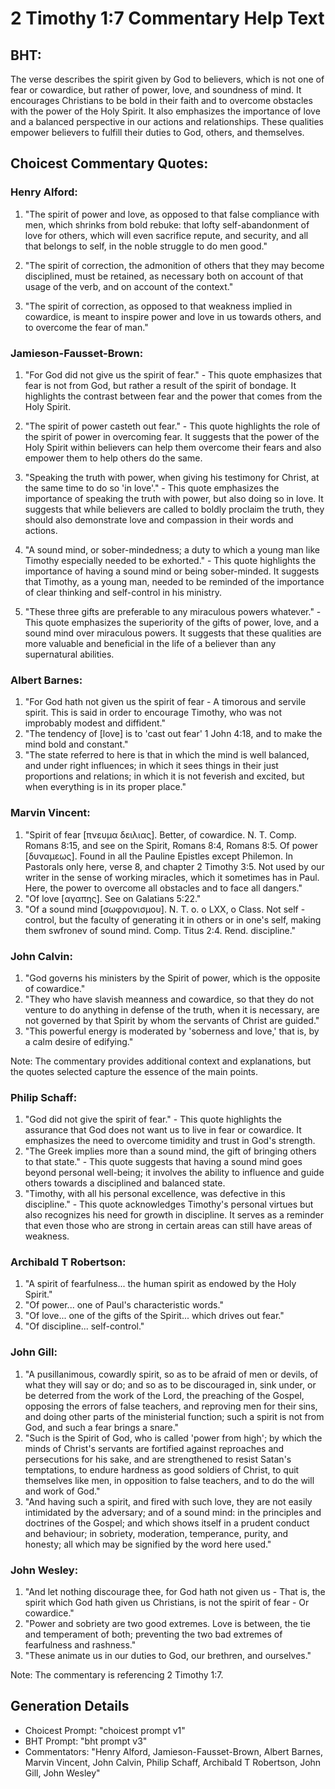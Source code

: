 # 2 Timothy 1:7 Commentary Help Text

## BHT:
The verse describes the spirit given by God to believers, which is not one of fear or cowardice, but rather of power, love, and soundness of mind. It encourages Christians to be bold in their faith and to overcome obstacles with the power of the Holy Spirit. It also emphasizes the importance of love and a balanced perspective in our actions and relationships. These qualities empower believers to fulfill their duties to God, others, and themselves.

## Choicest Commentary Quotes:
### Henry Alford:
1. "The spirit of power and love, as opposed to that false compliance with men, which shrinks from bold rebuke: that lofty self-abandonment of love for others, which will even sacrifice repute, and security, and all that belongs to self, in the noble struggle to do men good."

2. "The spirit of correction, the admonition of others that they may become disciplined, must be retained, as necessary both on account of that usage of the verb, and on account of the context."

3. "The spirit of correction, as opposed to that weakness implied in cowardice, is meant to inspire power and love in us towards others, and to overcome the fear of man."

### Jamieson-Fausset-Brown:
1. "For God did not give us the spirit of fear." - This quote emphasizes that fear is not from God, but rather a result of the spirit of bondage. It highlights the contrast between fear and the power that comes from the Holy Spirit.

2. "The spirit of power casteth out fear." - This quote highlights the role of the spirit of power in overcoming fear. It suggests that the power of the Holy Spirit within believers can help them overcome their fears and also empower them to help others do the same.

3. "Speaking the truth with power, when giving his testimony for Christ, at the same time to do so 'in love'." - This quote emphasizes the importance of speaking the truth with power, but also doing so in love. It suggests that while believers are called to boldly proclaim the truth, they should also demonstrate love and compassion in their words and actions.

4. "A sound mind, or sober-mindedness; a duty to which a young man like Timothy especially needed to be exhorted." - This quote highlights the importance of having a sound mind or being sober-minded. It suggests that Timothy, as a young man, needed to be reminded of the importance of clear thinking and self-control in his ministry.

5. "These three gifts are preferable to any miraculous powers whatever." - This quote emphasizes the superiority of the gifts of power, love, and a sound mind over miraculous powers. It suggests that these qualities are more valuable and beneficial in the life of a believer than any supernatural abilities.

### Albert Barnes:
1. "For God hath not given us the spirit of fear - A timorous and servile spirit. This is said in order to encourage Timothy, who was not improbably modest and diffident."
2. "The tendency of [love] is to 'cast out fear' 1 John 4:18, and to make the mind bold and constant."
3. "The state referred to here is that in which the mind is well balanced, and under right influences; in which it sees things in their just proportions and relations; in which it is not feverish and excited, but when everything is in its proper place."

### Marvin Vincent:
1. "Spirit of fear [πνευμα δειλιας]. Better, of cowardice. N. T. Comp. Romans 8:15, and see on the Spirit, Romans 8:4, Romans 8:5. Of power [δυναμεως]. Found in all the Pauline Epistles except Philemon. In Pastorals only here, verse 8, and chapter 2 Timothy 3:5. Not used by our writer in the sense of working miracles, which it sometimes has in Paul. Here, the power to overcome all obstacles and to face all dangers."
2. "Of love [αγαπης]. See on Galatians 5:22."
3. "Of a sound mind [σωφρονισμου]. N. T. o. o LXX, o Class. Not self - control, but the faculty of generating it in others or in one's self, making them swfronev of sound mind. Comp. Titus 2:4. Rend. discipline."

### John Calvin:
1. "God governs his ministers by the Spirit of power, which is the opposite of cowardice."
2. "They who have slavish meanness and cowardice, so that they do not venture to do anything in defense of the truth, when it is necessary, are not governed by that Spirit by whom the servants of Christ are guided."
3. "This powerful energy is moderated by 'soberness and love,' that is, by a calm desire of edifying."

Note: The commentary provides additional context and explanations, but the quotes selected capture the essence of the main points.

### Philip Schaff:
1. "God did not give the spirit of fear." - This quote highlights the assurance that God does not want us to live in fear or cowardice. It emphasizes the need to overcome timidity and trust in God's strength.
2. "The Greek implies more than a sound mind, the gift of bringing others to that state." - This quote suggests that having a sound mind goes beyond personal well-being; it involves the ability to influence and guide others towards a disciplined and balanced state.
3. "Timothy, with all his personal excellence, was defective in this discipline." - This quote acknowledges Timothy's personal virtues but also recognizes his need for growth in discipline. It serves as a reminder that even those who are strong in certain areas can still have areas of weakness.

### Archibald T Robertson:
1. "A spirit of fearfulness... the human spirit as endowed by the Holy Spirit." 
2. "Of power... one of Paul's characteristic words." 
3. "Of love... one of the gifts of the Spirit... which drives out fear." 
4. "Of discipline... self-control."

### John Gill:
1. "A pusillanimous, cowardly spirit, so as to be afraid of men or devils, of what they will say or do; and so as to be discouraged in, sink under, or be deterred from the work of the Lord, the preaching of the Gospel, opposing the errors of false teachers, and reproving men for their sins, and doing other parts of the ministerial function; such a spirit is not from God, and such a fear brings a snare."
2. "Such is the Spirit of God, who is called 'power from high'; by which the minds of Christ's servants are fortified against reproaches and persecutions for his sake, and are strengthened to resist Satan's temptations, to endure hardness as good soldiers of Christ, to quit themselves like men, in opposition to false teachers, and to do the will and work of God."
3. "And having such a spirit, and fired with such love, they are not easily intimidated by the adversary; and of a sound mind: in the principles and doctrines of the Gospel; and which shows itself in a prudent conduct and behaviour; in sobriety, moderation, temperance, purity, and honesty; all which may be signified by the word here used."

### John Wesley:
1. "And let nothing discourage thee, for God hath not given us - That is, the spirit which God hath given us Christians, is not the spirit of fear - Or cowardice." 
2. "Power and sobriety are two good extremes. Love is between, the tie and temperament of both; preventing the two bad extremes of fearfulness and rashness." 
3. "These animate us in our duties to God, our brethren, and ourselves."

Note: The commentary is referencing 2 Timothy 1:7.


## Generation Details
- Choicest Prompt: "choicest prompt v1"
- BHT Prompt: "bht prompt v3"
- Commentators: "Henry Alford, Jamieson-Fausset-Brown, Albert Barnes, Marvin Vincent, John Calvin, Philip Schaff, Archibald T Robertson, John Gill, John Wesley"
